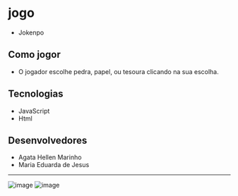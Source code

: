 # jogo
- Jokenpo

## Como jogor
- O jogador escolhe pedra, papel, ou tesoura clicando na sua escolha.

## Tecnologias
- JavaScript
- Html

## Desenvolvedores
- Agata Hellen Marinho
- Maria Eduarda de Jesus

-----
![image](https://user-images.githubusercontent.com/124935747/217956864-34e0e0c9-7eac-44ad-ad15-8cc6f1c8a462.png)
![image](https://user-images.githubusercontent.com/124935747/217957638-9eeb7f90-5bf1-4e71-9492-014f7b29d6b1.png)
